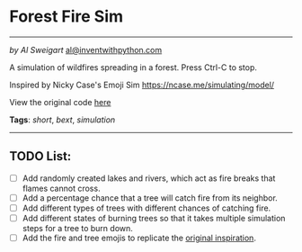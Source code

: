 # Forest Fire Sim
___
_by Al Sweigart_ [al@inventwithpython.com](mailto:al@inventwithpython.com)

A simulation of wildfires spreading in a forest. Press Ctrl-C to stop.

Inspired by Nicky Case's Emoji Sim https://ncase.me/simulating/model/

View the original code [here](https://nostarch.com/big-book-little-python-projects)

**Tags**: _short_, _bext_, _simulation_

___

## TODO List:

* [ ] Add randomly created lakes and rivers, which act as fire breaks that flames cannot cross.
* [ ] Add a percentage chance that a tree will catch fire from its neighbor.
* [ ] Add different types of trees with different chances of catching fire.
* [ ] Add different states of burning trees so that it takes multiple simulation steps for a tree to burn down.
* [ ] Add the fire and tree emojis to replicate the [original inspiration](https://ncase.me/simulating/model/).